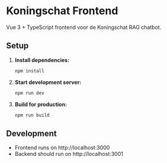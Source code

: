 # Koningschat Frontend

Vue 3 + TypeScript frontend voor de Koningschat RAG chatbot.

## Setup

1. **Install dependencies:**
   ```bash
   npm install
   ```

2. **Start development server:**
   ```bash
   npm run dev
   ```

3. **Build for production:**
   ```bash
   npm run build
   ```

## Development

- Frontend runs on http://localhost:3000
- Backend should run on http://localhost:3001
